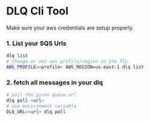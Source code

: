 # DLQ Cli Tool

Make sure your aws credentials are setup properly.

### 1. List your SQS Urls

```bash
dlq list
# change or set aws profile/region on the fly
AWS_PROFILE=<profile> AWS_REGION=us-east-1 dlq list
```

### 2. fetch all messages in your dlq

```bash
# poll the given queue url
dlq poll <url>
# use environment variable
DLQ_URL=<url> dlq poll
```
